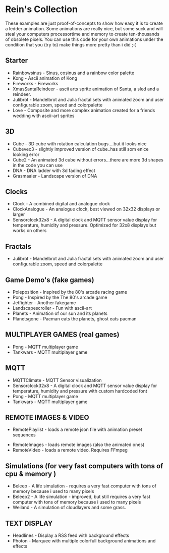 # Rein's Collection
These examples are just proof-of-concepts to show how easy it is to create a ledder animation. 
Some animations are really nice, but some suck and will steal your computers processortime and memory to create ten-thousands of obsolete pixels.
You can use this code for your own animations under the condition that you (try to) make things more pretty than i did ;-)

## Starter
* Rainbowsinus - Sinus, cosinus and a rainbow color palette
* Kong - Ascii animation of Kong
* Fireworks - Fireworks
* XmasSantaReindeer - ascii arts sprite animation of Santa, a sled and a reindeer.
* Julibrot - Mandelbrot and Julia fractal sets with animated zoom and user configurable zoom, speed and colorpalette
* Love - Composite and more complex animation created for a friends wedding with ascii-art sprites


## 3D
* Cube  - 3D cube with rotation calculation bugs....but it looks nice
* Cubevec3 - slightly improved version of cube..has still som enice looking error
* Cube2 - An animated 3d cube without errors...there are more 3d shapes in the code you can use
* DNA   - DNA ladder with 3d fading effect
* Grasmaaier - Landscape version of DNA

## Clocks
* Clock  - A combined digital and analogue clock
* ClockAnalogue - An analogue clock, best viewed on 32x32 displays or larger
* Sensorclock32x8 - A digital clock and MQTT sensor value display for temperature, humidity and pressure. Optimized for 32x8 displays but works on others

## Fractals 
* Julibrot - Mandelbrot and Julia fractal sets with animated zoom and user configurable zoom, speed and colorpalette

## Game Demo's (fake games)
* Poleposition - Inspired by the 80's arcade racing game
* Pong - Inspired by the The 80's arcade game
* Jetfighter - Another fakegame
* Landscapescroller - Fun with ascii-art
* Planets - Animation of our sun and its planets
* Planetsgone - Pacman eats the planets, ghost eats pacman

## MULTIPLAYER GAMES  (real games)
* Pong - MQTT multiplayer game
* Tankwars - MQTT multiplayer game

## MQTT
* MQTTClimate - MQTT Sensor visualization
* Sensorclock32x8 - A digital clock and MQTT sensor value display for temperature, humidity and pressure with custom hardcoded font
* Pong - MQTT multiplayer game
* Tankwars - MQTT multiplayer game

## REMOTE IMAGES & VIDEO
* RemotePlaylist - loads a remote json file with  animation preset sequences
- RemoteImages - loads remote images (also the animated ones)
- RemoteVideo - loads a remote video. Requires FFmpeg

## Simulations (for very fast computers with tons of cpu & memory )
* Beleep - A life simulation - requires a very fast computer with tons of memory because i used to many pixels
* Beleep2 - A life simulation - improved, but  still requires a very fast computer with tons of memory because i used to many pixels
* Weiland - A simulation of cloudlayers and some grass. 

## TEXT DISPLAY
* Headlines - Display a RSS feed with background effects
* Photon - Marquee with multiple colorfull background animations and effects